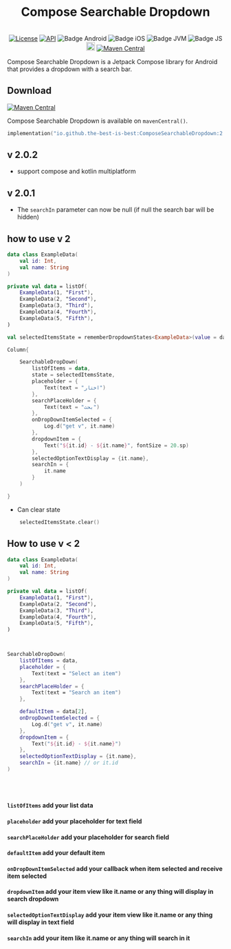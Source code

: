 <h1 align="center">Compose Searchable Dropdown</h1><br>

<div align="center">
<a href="https://opensource.org/licenses/Apache-2.0"><img alt="License" src="https://img.shields.io/badge/License-Apache%202.0-blue.svg"/></a>
<a href="https://android-arsenal.com/api?level=21" rel="nofollow"><img alt="API" src="https://camo.githubusercontent.com/0eda703da08220e08354f624a3fc0023f10416a302565c69c3759bf6e0800d40/68747470733a2f2f696d672e736869656c64732e696f2f62616467652f4150492d32312532422d627269676874677265656e2e7376673f7374796c653d666c6174" data-canonical-src="https://img.shields.io/badge/API-21%2B-brightgreen.svg?style=flat" style="max-width: 100%;"></a>
  <img src="https://img.shields.io/badge/Platform-Android-brightgreen.svg?logo=android" alt="Badge Android" />
		<img src="https://img.shields.io/badge/Platform-iOS%20%2F%20macOS-lightgrey.svg?logo=apple" alt="Badge iOS" />
		<img src="https://img.shields.io/badge/Platform-JVM-8A2BE2.svg?logo=openjdk" alt="Badge JVM" />
    <img src="https://img.shields.io/badge/Platform-WASM%20%2F%20JS-yellow.svg?logo=javascript" alt="Badge JS" />
<a href="https://github.com/the-best-is-best/"><img alt="Profile" src="https://img.shields.io/badge/github-%23181717.svg?&style=for-the-badge&logo=github&logoColor=white" height="20"/></a>
<a href="https://central.sonatype.com/search?q=io.github.the-best-is-best&smo=true"><img alt="Maven Central" src="https://img.shields.io/maven-central/v/io.github.the-best-is-best/ComposeSearchableDropdown"/></a>
</div>

Compose Searchable Dropdown is a Jetpack Compose library for Android that provides a dropdown with a search bar.

## Download

[![Maven Central](https://img.shields.io/maven-central/v/io.github.the-best-is-best/ComposeSearchableDropdown)](https://central.sonatype.com/artifact/io.github.the-best-is-best/ComposeSearchableDropdown)

Compose Searchable Dropdown is available on `mavenCentral()`.

```kotlin
implementation("io.github.the-best-is-best:ComposeSearchableDropdown:2.0.2")
```
## v 2.0.2 

- support compose and kotlin multiplatform

## v 2.0.1

- The `searchIn` parameter can now be null (if null the search bar will be hidden)

## how to use v 2

```kotlin
data class ExampleData(
    val id: Int,
    val name: String
)

private val data = listOf(
    ExampleData(1, "First"),
    ExampleData(2, "Second"),
    ExampleData(3, "Third"),
    ExampleData(4, "Fourth"),
    ExampleData(5, "Fifth"),
)

val selectedItemsState = rememberDropdownStates<ExampleData>(value = data[2])

Column{

    SearchableDropDown(
        listOfItems = data,
        state = selectedItemsState,
        placeholder = {
            Text(text = "اختار")
        },
        searchPlaceHolder = {
            Text(text = "بحث")
        },
        onDropDownItemSelected = {
            Log.d("get v", it.name)
        },
        dropdownItem = {
            Text("${it.id} - ${it.name}", fontSize = 20.sp)
        },
        selectedOptionTextDisplay = {it.name},
        searchIn = {
            it.name
        }
    )

}
```
- Can clear state

```kotlin
    selectedItemsState.clear()


```
## How to use v < 2  

```kotlin
data class ExampleData(
    val id: Int,
    val name: String
)

private val data = listOf(
    ExampleData(1, "First"),
    ExampleData(2, "Second"),
    ExampleData(3, "Third"),
    ExampleData(4, "Fourth"),
    ExampleData(5, "Fifth"),
)



SearchableDropDown(
    listOfItems = data,
    placeholder = {
        Text(text = "Select an item")
    },
    searchPlaceHolder = {
        Text(text = "Search an item")
    },

    defaultItem = data[2],
    onDropDownItemSelected = {
        Log.d("get v", it.name)
    },
    dropdownItem = {
        Text("${it.id} - ${it.name}")
    },
    selectedOptionTextDisplay = {it.name},
    searchIn = {it.name} // or it.id
)
```

<br></br>

#### `listOfItems` add your list data
#### `placeholder` add your placeholder for text field
#### `searchPlaceHolder` add your placeholder for search field
#### `defaultItem` add your default item
#### `onDropDownItemSelected` add your callback when item selected and receive item selected
#### `dropdownItem` add your item view like it.name or any thing will display in search dropdown
#### `selectedOptionTextDisplay` add your item view like it.name or any thing will display in text field
#### `searchIn` add your item like it.name or any thing will search in it